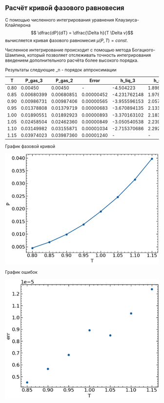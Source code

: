## Расчёт кривой фазового равновесия

С помощью численного интегрирования уравнения Клаузиуса-Клайперона
$$ \dfrac{dP}{dT} = \dfrac{\Delta h}{T \Delta v}$$
 вычисляется кривая фазового равномесия $\mu(P, T) = const$.

 Численное интегрирование происходит с помощью метода Богацкого-Шампина, который позволяет отслеживать точность интегрирования введением дополнительного расчёта более высокого порядка.

 Результаты следующие _n - порядок аппроксимации

 | T     | P_gas_3    | P_gas_2    | Error      | h_liq_3          | h_gas_3        | v_liq_3      | v_gas_3       | h_liq_2          | h_gas_2        | v_liq_2      | v_gas_2       |
|-------|------------|------------|------------|------------------|----------------|--------------|---------------|------------------|----------------|--------------|---------------|
| 0.80  | 0.00450    | 0.00450    | -          | -4.504223        | 1.8982238      | 1.2514409    | 169.71892     | -4.504223        | 1.8982238      | 1.2514409    | 169.718922    |
| 0.85  | 0.00680399 | 0.00680851 | 0.00000452 | -4.231762148     | 1.978798537    | 1.288406882  | 117.1717305   | -4.231979109     | 1.985475935    | 1.288190558  | 117.4297456   |
| 0.90  | 0.00986731 | 0.00987406 | 0.00000565 | -3.955596153     | 2.057692514    | 1.328551329  | 84.25180761   | -3.955481290     | 2.064045173    | 1.328660941  | 84.43257788   |
| 0.95  | 0.01378808 | 0.01379719 | 0.00000683 | -3.670894135     | 2.131446603    | 1.374188389  | 62.67787722   | -3.665909335     | 2.132354844    | 1.375204998  | 62.56792754   |
| 1.00  | 0.01890551 | 0.01892923 | 0.00000893 | -3.370163102     | 2.183578668    | 1.427355823  | 46.91719540   | -3.363098575     | 2.182850349    | 1.428875444  | 46.80414467   |
| 1.05  | 0.02458504 | 0.02462360 | 0.00000849 | -3.050540538     | 2.239317190    | 1.491386545  | 37.07960774   | -3.054570877     | 2.238581839    | 1.490230175  | 37.04927698   |
| 1.10  | 0.03149982 | 0.03155871 | 0.00001034 | -2.715370686     | 2.292173687    | 1.567994920  | 29.83741117   | -2.727729066     | 2.286625600    | 1.565244969  | 29.66143486   |
| 1.15  | 0.03974023 | 0.03987360 | 0.00001240 | -                 | -              | -            | -             | -                 | -              | -            | -             |


График фазовой кривой

![](./images/phase_eq.png)

График ошибок

![](./images/errs.png)
